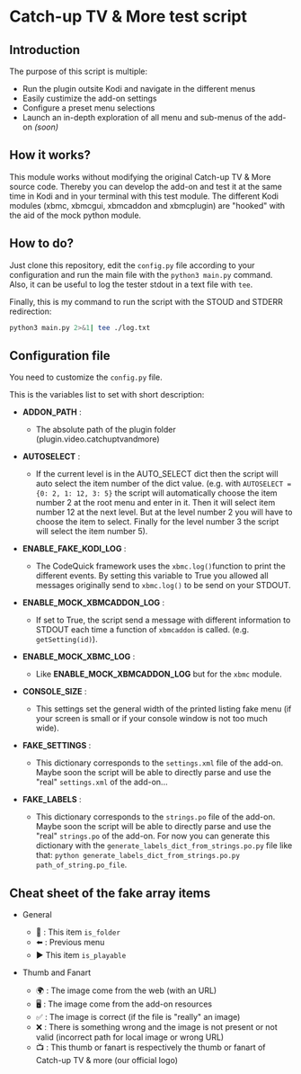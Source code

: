 # Catch-up TV & More test script

## Introduction

The purpose of this script is multiple:

* Run the plugin outsite Kodi and navigate in the different menus
* Easily custimize the add-on settings
* Configure a preset menu selections
* Launch an in-depth exploration of all menu and sub-menus of the add-on *(soon)*


## How it works?

This module works without modifying the original Catch-up TV & More source code. Thereby you can develop the add-on and test it at the same time in Kodi and in your terminal with this test module.
The different Kodi modules (xbmc, xbmcgui, xbmcaddon and xbmcplugin) are "hooked" with the aid of the mock python module.


## How to do?

Just clone this repository, edit the `config.py` file according to your configuration and run the main file with the `python3 main.py` command.
Also, it can be useful to log the tester stdout in a text file with `tee`.

Finally, this is my command to run the script with the STOUD and STDERR redirection:

```bash
python3 main.py 2>&1| tee ./log.txt
```


## Configuration file

You need to customize the `config.py` file.

This is the variables list to set with  short description:

* **ADDON_PATH** :
    * The absolute path of the plugin folder (plugin.video.catchuptvandmore)

* **AUTOSELECT** :
    * If the current level is in the AUTO_SELECT dict then the script will auto select the item number of the dict value. (e.g. with `AUTOSELECT = {0: 2, 1: 12, 3: 5}` the script will automatically choose the item number 2 at the root menu and enter in it. Then it will select item number 12 at the next level. But at the level number 2 you will have to choose the item to select. Finally for the level number 3 the script will select the item number 5).

* **ENABLE_FAKE_KODI_LOG** :
    * The CodeQuick framework uses the `xbmc.log()`function to print the different events. By setting this variable to True you allowed all messages originally send to `xbmc.log()` to be send on your STDOUT.

* **ENABLE_MOCK_XBMCADDON_LOG** :
    * If set to True, the script send a message with different information to STDOUT each time a function of `xbmcaddon` is called. (e.g. `getSetting(id)`).

* **ENABLE_MOCK_XBMC_LOG** :
	* Like **ENABLE_MOCK_XBMCADDON_LOG** but for the `xbmc` module.

* **CONSOLE_SIZE** :
    * This settings set the general width of the printed listing fake menu (if your screen is small or if your console window is not too much wide).

* **FAKE_SETTINGS** :
	* This dictionary corresponds to the `settings.xml` file of the add-on. Maybe soon the script will be able to directly parse and use the "real" `settings.xml` of the add-on...

* **FAKE_LABELS** :
    * This dictionary corresponds to the `strings.po` file of the add-on. Maybe soon the script will be able to directly parse and use the "real" `strings.po` of the add-on. For now you can generate this dictionary with the `generate_labels_dict_from_strings.po.py` file like that: `python generate_labels_dict_from_strings.po.py path_of_string.po_file`.


## Cheat sheet of the fake array items

* General
   * :file_folder: : This item `is_folder`
   * :arrow_left: : Previous menu
   * :arrow_forward: This item `is_playable`

* Thumb and Fanart
   * :earth_africa: : The image come from the web (with an URL)
   * :desktop_computer: : The image come from the add-on resources
   * :white_check_mark: : The image is correct (if the file is "really" an image)
   * :x: : There is something wrong and the image is not present or not valid (incorrect path for local image or wrong URL)
   * :tv: : This thumb or fanart is respectively the thumb or fanart of Catch-up TV & more (our official logo)






